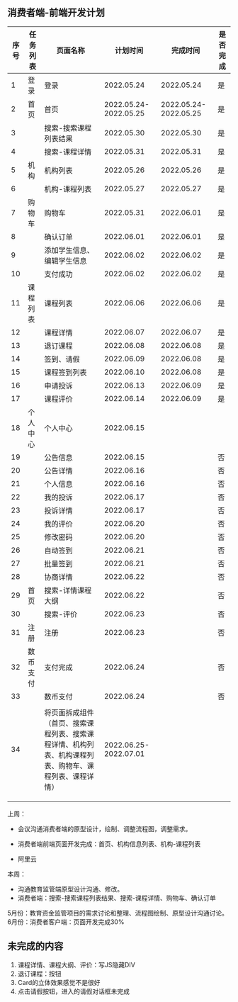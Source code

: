 ## 消费者端-前端开发计划

| 序号 | 任务列表 | 页面名称                                                     | 计划时间              | 完成时间              | 是否完成 |
| ---- | -------- | ------------------------------------------------------------ | --------------------- | --------------------- | -------- |
| 1    | 登录     | 登录                                                         | 2022.05.24            | 2022.05.24            | 是       |
| 2    | 首页     | 首页                                                         | 2022.05.24-2022.05.25 | 2022.05.24-2022.05.25 | 是       |
| 3    |          | 搜索-搜索课程列表结果                                        | 2022.05.30            | 2022.05.30            | 是       |
| 4    |          | 搜索-课程详情                                                | 2022.05.31            | 2022.05.31            | 是       |
| 5    | 机构     | 机构列表                                                     | 2022.05.26            | 2022.05.26            | 是       |
| 6    |          | 机构-课程列表                                                | 2022.05.27            | 2022.05.27            | 是       |
| 7    | 购物车   | 购物车                                                       | 2022.05.31            | 2022.06.01            | 是       |
| 8    |          | 确认订单                                                     | 2022.06.01            | 2022.06.01            | 是       |
| 9    |          | 添加学生信息、编辑学生信息                                   | 2022.06.02            | 2022.06.02            | 是       |
| 10   |          | 支付成功                                                     | 2022.06.02            | 2022.06.02            | 是       |
| 11   | 课程列表 | 课程列表                                                     | 2022.06.06            | 2022.06.06            | 是       |
| 12   |          | 课程详情                                                     | 2022.06.07            | 2022.06.07            | 是       |
| 13   |          | 退订课程                                                     | 2022.06.08            | 2022.06.08            | 是       |
| 14   |          | 签到、请假                                                   | 2022.06.09            | 2022.06.08            | 是       |
| 15   |          | 课程签到列表                                                 | 2022.06.10            | 2022.06.08            | 是       |
| 16   |          | 申请投诉                                                     | 2022.06.13            | 2022.06.09            | 是       |
| 17   |          | 课程评价                                                     | 2022.06.14            | 2022.06.09            | 是       |
| 18   | 个人中心 | 个人中心                                                     | 2022.06.15            |                       |          |
| 19   |          | 公告信息                                                     | 2022.06.15            |                       | 否       |
| 20   |          | 公告详情                                                     | 2022.06.16            |                       | 否       |
| 21   |          | 个人信息                                                     | 2022.06.16            |                       | 否       |
| 22   |          | 我的投诉                                                     | 2022.06.17            |                       | 否       |
| 23   |          | 投诉详情                                                     | 2022.06.17            |                       | 否       |
| 24   |          | 我的评价                                                     | 2022.06.20            |                       | 否       |
| 25   |          | 修改密码                                                     | 2022.06.20            |                       | 否       |
| 26   |          | 自动签到                                                     | 2022.06.21            |                       | 否       |
| 27   |          | 批量签到                                                     | 2022.06.21            |                       | 否       |
| 28   |          | 协商详情                                                     | 2022.06.22            |                       | 否       |
| 29   | 首页     | 搜索-详情课程大纲                                            | 2022.06.22            |                       | 否       |
| 30   |          | 搜索-评价                                                    | 2022.06.23            |                       | 否       |
| 31   | 注册     | 注册                                                         | 2022.06.23            |                       | 否       |
| 32   | 数币支付 | 支付完成                                                     | 2022.06.24            |                       | 否       |
| 33   |          | 数币支付                                                     | 2022.06.24            |                       | 否       |
|      |          |                                                              |                       |                       |          |
| 34   |          | 将页面拆成组件（首页、搜索课程列表、搜索课程详情、机构列表、机构课程列表、购物车、课程列表、课程详情） | 2022.06.25-2022.07.01 |                       |          |
|      |          |                                                              |                       |                       |          |
|      |          |                                                              |                       |                       |          |
|      |          |                                                              |                       |                       |          |

上周：

- 会议沟通消费者端的原型设计，绘制、调整流程图，调整需求。

- 消费者端前端页面开发完成：首页、机构信息列表、机构-课程列表
- 阿里云

本周：

- 沟通教育监管端原型设计沟通、修改。
- 消费者端：搜索-搜索课程列表结果、搜索-课程详情、购物车、确认订单

5月份：教育资金监管项目的需求讨论和整理、流程图绘制、原型设计沟通讨论。
6月份：消费者客户端：页面开发完成30%



## 未完成的内容

1. 课程详情、课程大纲、评价：写JS隐藏DIV
2. 退订课程：按钮
3. Card的立体效果感觉不是很好
4. 点击请假按钮，进入的请假对话框未完成

